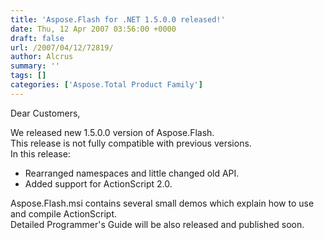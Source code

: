 ```yaml
---
title: 'Aspose.Flash for .NET 1.5.0.0 released!'
date: Thu, 12 Apr 2007 03:56:00 +0000
draft: false
url: /2007/04/12/72819/
author: Alcrus
summary: ''
tags: []
categories: ['Aspose.Total Product Family']
---
```


Dear Customers,  
  
We released new 1.5.0.0 version of Aspose.Flash.  
This release is not fully compatible with previous versions.  
In this release:  

*   Rearranged namespaces and little changed old API.
*   Added support for ActionScript 2.0.

Aspose.Flash.msi contains several small demos which explain how to use and compile ActionScript.  
Detailed Programmer's Guide will be also released and published soon.








